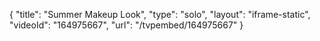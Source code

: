 {
    "title": "Summer Makeup Look",
    "type": "solo",
    "layout": "iframe-static",
    "videoId": "164975667",
    "url": "\/tvpembed\/164975667"
}